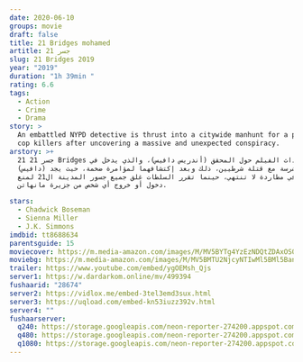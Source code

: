 ```yaml
---
date: 2020-06-10
groups: movie
draft: false
title: 21 Bridges mohamed
artitle: 21 جسر
slug: 21 Bridges 2019
year: "2019"
duration: "1h 39min "
rating: 6.6
tags:
  - Action
  - Crime
  - Drama
story: >
  An embattled NYPD detective is thrust into a citywide manhunt for a pair of
  cop killers after uncovering a massive and unexpected conspiracy.
arstory: >+
  21 جسر 21 Bridges تدور أحداث الفيلم حول المحقق (أندريس دافيس)، والذي يدخل في
  مطاردة شرسة مع قتلة شرطيين، ذلك وبعد إكتشافهما لمؤامرة ضخمة، حيث يجد (دافيس)
  نفسه في مطاردة لا تنتهي، حينما تقرر السلطات غلق جميع جسور المدينة ال21 لمنع
  دخول أو خروج أي شخص من جزيرة مانهاتن.

stars:
  - Chadwick Boseman
  - Sienna Miller
  - J.K. Simmons
imdbid: tt8688634
parentsguide: 15
moviecover: https://m.media-amazon.com/images/M/MV5BYTg4YzEzNDQtZDAxOS00M2YyLTljZWEtNjk4YTc4NDM2NTBhXkEyXkFqcGdeQXVyMTkxNjUyNQ@@._V1_SY1000_CR0,0,562,1000_AL_.jpg
moviebg: https://m.media-amazon.com/images/M/MV5BMTU2NjcyNTIwMl5BMl5BanBnXkFtZTgwMjk3Njc5NzM@._V1_SY1000_CR0,0,1482,1000_AL_.jpg
trailer: https://www.youtube.com/embed/ygOEMsh_Qjs
server1: https://w.dardarkom.online/mv/499394
fushaarid: "28674"
server2: https://vidlox.me/embed-3tel3emd3sux.html
server3: https://uqload.com/embed-kn53iuzz392v.html
server4: ""
fushaarserver:
  q240: https://storage.googleapis.com/neon-reporter-274200.appspot.com/fushaar/media/28674/28674-240p.mp4
  q480: https://storage.googleapis.com/neon-reporter-274200.appspot.com/fushaar/media/28674/28674-480p.mp4
  q1080: https://storage.googleapis.com/neon-reporter-274200.appspot.com/fushaar/media/28674/28674.mp4
---
```

